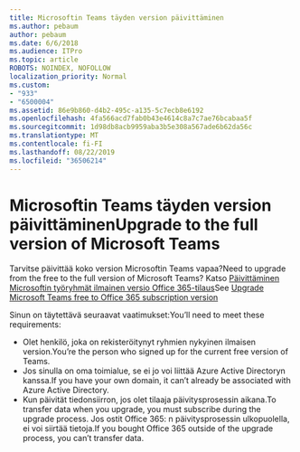 ```yaml
---
title: Microsoftin Teams täyden version päivittäminen
ms.author: pebaum
author: pebaum
ms.date: 6/6/2018
ms.audience: ITPro
ms.topic: article
ROBOTS: NOINDEX, NOFOLLOW
localization_priority: Normal
ms.custom:
- "933"
- "6500004"
ms.assetid: 86e9b860-d4b2-495c-a135-5c7ecb8e6192
ms.openlocfilehash: 4fa566acd7fab0b43e4614c8a7c7ae76bcabaa5f
ms.sourcegitcommit: 1d98db8acb9959aba3b5e308a567ade6b62da56c
ms.translationtype: MT
ms.contentlocale: fi-FI
ms.lasthandoff: 08/22/2019
ms.locfileid: "36506214"
---
```

# <a name="upgrade-to-the-full-version-of-microsoft-teams"></a><span data-ttu-id="4d16f-102">Microsoftin Teams täyden version päivittäminen</span><span class="sxs-lookup"><span data-stu-id="4d16f-102">Upgrade to the full version of Microsoft Teams</span></span>

<span data-ttu-id="4d16f-103">Tarvitse päivittää koko version Microsoftin Teams vapaa?</span><span class="sxs-lookup"><span data-stu-id="4d16f-103">Need to upgrade from the free to the full version of Microsoft Teams?</span></span> <span data-ttu-id="4d16f-104">Katso [Päivittäminen Microsoftin työryhmät ilmainen versio Office 365-tilaus](https://docs.microsoft.com/microsoftteams/upgrade-freemium)</span><span class="sxs-lookup"><span data-stu-id="4d16f-104">See [Upgrade Microsoft Teams free to Office 365 subscription version](https://docs.microsoft.com/microsoftteams/upgrade-freemium)</span></span>

<span data-ttu-id="4d16f-105">Sinun on täytettävä seuraavat vaatimukset:</span><span class="sxs-lookup"><span data-stu-id="4d16f-105">You’ll need to meet these requirements:</span></span>

- <span data-ttu-id="4d16f-106">Olet henkilö, joka on rekisteröitynyt ryhmien nykyinen ilmaisen version.</span><span class="sxs-lookup"><span data-stu-id="4d16f-106">You’re the person who signed up for the current free version of Teams.</span></span>
- <span data-ttu-id="4d16f-107">Jos sinulla on oma toimialue, se ei jo voi liittää Azure Active Directoryn kanssa.</span><span class="sxs-lookup"><span data-stu-id="4d16f-107">If you have your own domain, it can’t already be associated with Azure Active Directory.</span></span>
- <span data-ttu-id="4d16f-108">Kun päivität tiedonsiirron, jos olet tilaaja päivitysprosessin aikana.</span><span class="sxs-lookup"><span data-stu-id="4d16f-108">To transfer data when you upgrade, you must subscribe during the upgrade process.</span></span> <span data-ttu-id="4d16f-109">Jos ostit Office 365: n päivitysprosessin ulkopuolella, ei voi siirtää tietoja.</span><span class="sxs-lookup"><span data-stu-id="4d16f-109">If you bought Office 365 outside of the upgrade process, you can’t transfer data.</span></span>
